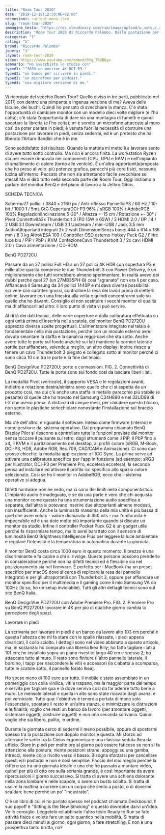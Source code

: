 ```yaml
---
title: "Room Tour 2020"
date: "2019-12-18T12:30:06+02:00"
recensioni: current-menu-item
slug: "room-tour-2020"
immagine_testa: "https://res.cloudinary.com/rim/image/upload/w_auto,c_scale,q_auto,f_auto/v1576658968/recensioni/benq-pd2720u-recensione.png"
description: "Room Tour 2020 di Riccardo Palombo. Dalla postazione per lavorare in piedi al monitor BenQ PD2720U, ideale per la grafica."
categoria: "1"
rating: "5"
brand: "Riccardo Palombo"
jquery: "1"
layout: room-tour-2020
video: https://www.youtube.com/embed/06q_7R4BQyo
sommario: "Ho svecchiato lo studio con"
typed1: "^3000 un monitor 4K DCI-P3."
typed2: "un banco per scrivere in piedi."
typed3: "un microfono per podcast."
typed4: "una migliore versione di me."
---
```


Vi ricordate del vecchio Room Tour? Quello diviso in tre parti, pubblicato nel 2017, con dentro una pimpante e ingenua versione di me? Aveva delle lacune, dei buchi. Quindi ho pensato di svecchiare la stanza. C'è stata l'opportunità di cambiare monitor con un modello dieci volte migliore (e l'ho colta); c'è stata l'opportunità di dare via una montagna di fumetti e quindi spostare la libreria (e l'ho colta); mi è servito un microfono attaccato al muro così da poter parlare in piedi; è venuta fuori la necessità di costruire una postazione per lavorare in piedi, senza sedermi, ed è un pretesto che ha liberato l'Arturo Bandini che è in me.

Sono soddisfatto del risultato. Quando la mattina mi metto lì a lavorare sento di avere tutto sotto controllo. Ma non è ancora finita. La workstation Ryzen sta per essere rinnovata nei componenti (CPU, GPU e RAM) e nell'impianto di smaltimento di calore (torno alle ventole). È un'altra opportunità/proposta che ho preso al volo: più potenza grafica, parecchi più core fisici, nessuna lucina all'interno. Peccato che non sia altrettando facile svecchiare se stessi! Ma vi dirò tutto nella seconda parte del Room Tour. Oggi iniziamo a parlare del monitor BenQ e del piano di lavoro a la Jethro Gibbs.

SCHEDA TECNICA

Schermo27 pollici / 3840 x 2160 px / Anti-riflesso PannelloIPS / 60 Hz / 10-bit / 1000:1 / 5ms GtG CoperturaDCI-P3 96% / sRGB 100% / AdobeRGB 100% RegolazioniInclinazione 5-20° / Altezza +-15 cm / Rotazione +- 30° / Pivot Connettività2x Thunderbolt 3 (PD 15W e 65W) / 2 HDMI 2.0 / DP .14 / 2 USB 3.1 Downstream / USB 3.1 Upstream / mini-USB / Jack 3.5 mm AudioAltoparlanti integrati 2x 2 watt DimensioniSenza base: 444 x 614 x 186 mm / 8.3 kg AltroVESA 100 / Controller OSD esterno Hotkey Puck G2 / Filtro luce blu / PiP / PbP / KVM ConfezioneCavo Thunderbolt 3 / 2x cavi HDMI 2.0 / Cavo alimentazione / CD-ROM


BenQ PD2720U

Passare da un 27 pollici Full HD a un 27 pollici 4K HDR con copertura P3 e mille altre qualità comprese le due Thunderbolt 3 con Power Delivery, è un miglioramento che tutti vorrebbero almeno sperimentare. In realtà avevo dei dubbi perché quel 27 (un 27MB35PH-B) così "sgranato" non era lì per caso. Affiancava il Samsung da 34 pollici 1440P e mi dava diverse possibilità: scrivere con caratteri grossi, controllare la resa dei lavori prima di metterli online, lavorare con una finestra alla volta e quindi concentrarmi solo su quello che ho davanti. Consiglio di non sostituire i vecchi monitor di qualità ma di affiancarli ad altro: il loro punto di vista vi può servire.

Al di là dei dati tecnici, delle varie coperture e dalla calibratura effettuata su ogni unità prima di inserirla nella scatola, del monitor BenQ PD2720U apprezzo diverse scelte progettuali. L'alimentatore integrato nel telaio è fondamentale nella mia postazione, perché con un modulo esterno avrei dovuto smontare la staffa e la canalina reggi-cavi che sta sotto. Anche avere tutte le porte sul fondo anziché sui lati mantiene la cornice laterale sottile per affiancare, volendo,e meglio, un altro display; inoltre riesco a tenere un cavo Thunderbolt 3 piegato e collegato sotto al monitor perché ci sono circa 10 cm tra le porte e la fine del telaio.

BenQ DesignVue PD2720U; porte e connessioni.
FIG. 2. Connettività di BenQ PD2720U. Tutte le porte sono sul fondo così da lasciare liberi i lati.

La modalità Pivot (verticale), il supporto VESA e le regolazioni avanti, indietro e rotazione destra/sinistra sono quello che ci si aspetta da un prodotto così, ma qui c'è anche una staffa in metallo parecchio più stabile (e pesante) di quelle che ho trovato nel Samsung C34H890 e nel 32UD99 di LG che avevo prima. A distanza di cinque mesi, per chiudere questo blocco, non sento le plastiche scricchiolare nonostante l'installazione sul braccio esterno.

Ma c'è dell'altro, e riguarda il software. Inteso come firmware (interno) e come gestione dal sistema operativo. Dal programma chiamato BenQ Display Pilot si riescono a controllare tutte le funzioni previste dal monitor senza toccare il pulsante sul retro; dagli strumenti come il PiP, il PbP fino a x4, il KVM e il partizionamento del desktop, ai profili colore (sRGB, M-Book, DCI-P3, HDR, Adobe RGB, Rec.709, CAD/CAM e Animazione). Ci sono due grosse chicche: la modalità applicazione e l'ICC Sync. La prima serve ad attivare una calibratura specifica per l'app in funzione (ad esempio: sRGB per Illustrator, DCI-P3 per Premiere Pro, eccetera eccetera); la seconda pensa ad installare ed attivare il profilo icc specifico allo spazio colore selezionato. Così se ho il monitor in AdobeRGB, ecco che il sistema operativo si adegua.

Difetti hardware non ne vedo, ma ci sono dei limiti nella componentistica. L'impianto audio è inadeguato, e se da una parte è vero che chi acquista una monitor come questo ha una strumentazione audio specifica e separata, dall'altra si potevano inserire due altoparlanti almeno modesti, non insufficienti. Anche la luminosità massima della mia unità è più bassa di quel che avrei voluto - valore dichiarato di 350 nits - ma l'uniformità è impeccabile ed è una dote molto più importante quando si discute un monitor da studio. Infine il controller Pocket Puck G2 è un gadget utile perché fa risparmiare tempo, ma lo avrei barattato con il sensore di luminosità BenQ Brightness Intelligence Plus per leggere la luce ambientale e regolare l'intensità e la temperatura in automatico durante la giornata.

Il monitor BenQ costa circa 1000 euro in questo momento. Il prezzo è una discriminante e fa capire a chi si rivolge. Queste persone possono prenderlo in considerazione perché non ha difetti tecnici ed è flessibile sia nel posizionamento sia nel firmware. È perfetto per i MacBook (ha un preset specifico per macOS dove si cerca di replicare la resa del pannello integrato) e per gli ultraportatili con Thunderbolt 3, oppure per affiancare un monitor specifico per il multimedia e il gaming come il mio Samsung VA da 100Hz (lo so, ho un setup invidiabile). Tutti gli altri dettagli tecnici sono sul sito BenQ Italia.

BenQ DesignVue PD2720U con Adobe Premiere Pro.
FIG. 2. Premiere Pro su BenQ PD2720U: lavorare in 4K per più di qualche giorno cambia la percezione degli spazi.

Lavorare in piedi

La scrivania per lavorare in piedi è un banco da lavoro alto 103 cm perché è questa l'altezza che mi fa stare con le spalle rilassate, i piedi appena divaricati, il collo sciolto. I dettagli sono nel video abbinato a questo articolo, ma, in sostanza: ho comprato una libreria Ikea Billy; ho fatto tagliare i lati a 101 cm; ho installato sopra un piano rivestito largo 40 cm e spesso 2; ho attaccato tutto al muro. Il resto sono finiture (l'altro pannello laterale, il bordino, i tappi per nascondere le viti) e accessori (la ciabatta a scomparsa, tutte le scatole sotto, il pannello forato Ikea).

Ho speso meno di 100 euro per tutto. Il mobile è stato assemblato in un pomeriggio con colla vinilica, viti e trapano, ma la maggior parte del tempo è servita per tagliare qua e là dove serviva così da far aderire tutto bene a muro. Le mensole laterali e quella in alto sono state ricavate dagli avanzi e poi verniciate. Tutto qua: l'obiettivo è tenere a portata di mano solo l'essenziale, spostare il resto in un'altra stanza, e minimizzare le distrazioni e le finalità; voglio che resti un banco da lavoro (per smontare oggetti, sistemare oggetti, costruire oggetti) e non una seconda scrivania. Quindi voglio che sia libero, pulito, in ordine.

Durante la giornata cerco di sedermi il meno possibile, oppure di spostarmi spesso tra la postazione con doppio monitor e questa. Mi sforzo ad alternare le sedie tra la Cinius ergonomica e una classica seduta Ikea da ufficio. Stare in piedi per molte ore al giorno può essere faticoso se non si fa attenzione alla postura; niente posizioni strane, appoggi su una gamba, intrecci; niente collo rivolto verso il basso. Bisogna sforzarsi per cancellare questi vizi posturali e non è così semplice. Faccio del mio meglio perché la differenza tra una giornata ideale e una che ho passato a montare video, quindi per più di otto ore sulla scriania grande, è così importante da avere ripercussioni il giorno successivo. Si tratta di avere una schiena dolorante nella zona lombare e nelle scapole, o avere un busto sciolto. Si tratta di uscire la mattina a correre con un corpo che sento a posto, o di dovermi scaldare bene perché un po' "incastrato".

C'è un libro di cui vi ho parlato spesso nel podcast chiamato Deskbound. Il suo payoff è "Sitting is the New Smoking" e questo dovrebbe darvi un'idea. Ve lo consiglio. Leggetelo ed abbinate l'altro testo Ready to Run se fate attività fisica e volete fare un salto quantico nella mobilità. Si tratta di passare dieci minuti al giorno, ogni giorno, a fare stretching. E non è una prospettiva tanto brutta, no?
